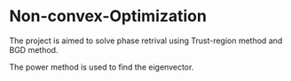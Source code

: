 # Non-convex-Optimization

The project is aimed to solve phase retrival using Trust-region method and BGD method.

The power method is used to find the eigenvector.
